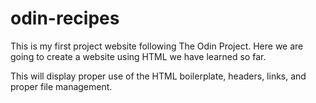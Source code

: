 # odin-recipes

This is my first project website following The Odin Project. Here we are going to create a website using HTML we have learned so far.

This will display proper use of the HTML boilerplate, headers, links, and proper file management. 